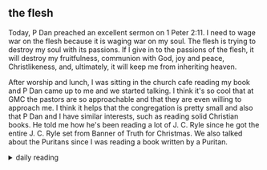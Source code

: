 ## the flesh

Today, P Dan preached an excellent sermon on 1 Peter 2:11. I need to wage war on the flesh because it is waging war on my soul. The flesh is trying to destroy my soul with its passions. If I give in to the passions of the flesh, it will destroy my fruitfulness, communion with God, joy and peace, Christlikeness, and, ultimately, it will keep me from inheriting heaven.

After worship and lunch, I was sitting in the church cafe reading my book and P Dan came up to me and we started talking. I think it's so cool that at GMC the pastors are so approachable and that they are even willing to approach me. I think it helps that the congregation is pretty small and also that P Dan and I have similar interests, such as reading solid Christian books. He told me how he's been reading a lot of J. C. Ryle since he got the entire J. C. Ryle set from Banner of Truth for Christmas. We also talked about the Puritans since I was reading a book written by a Puritan.

<details markdown="1">
<summary>daily reading</summary>

| {{ page.date | date: "%B %-d, %Y" }} |
| :-------------: |
| [Josh. 18–19; Ps. 149–150; Jer. 9; Matt. 23]({% link _Bible/Bible-year-1.md %}) |
| [BC 23; HC 75-79; CD III/IV: Art. 12-14]({% link _three_forms/three-forms-month-1.md %}) |
| [The Apostles' Creed](https://threeforms.org/the-apostles-creed/) |

</details>